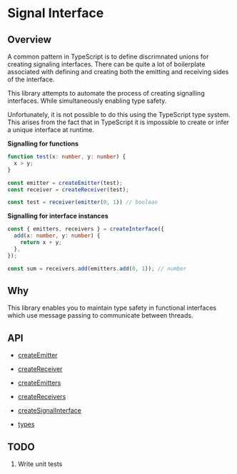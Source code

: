 Signal Interface
================

Overview
--------

A common pattern in TypeScript is to define discrimnated unions for creating
signaling interfaces. There can be quite a lot of boilerplate associated with
defining and creating both the emitting and receiving sides of the interface.

This library attempts to automate the process of creating signalling interfaces.
While simultaneously enabling type safety.

Unfortunately, it is not possible to do this using the TypeScript type system.
This arises from the fact that in TypeScript it is impossible to create or
infer a unique interface at runtime.

**Signalling for functions**

```ts
function test(x: number, y: number) {
  x > y;
}

const emitter = createEmitter(test);
const receiver = createReceiver(test);

const test = receiver(emitter(0, 1)) // boolean
```

**Signalling for interface instances**

```ts
const { emitters, receivers } = createInterface({
  add(x: number, y: number) {
    return x + y;
  },
});

const sum = receivers.add(emitters.add(0, 1)); // number
```

Why
---

This library enables you to maintain type safety in functional interfaces which
use message passing to communicate between threads.

API
---

- [createEmitter](./src/utils/createEmitter.ts)
- [createReceiver](./src/utils/createReceiver.ts)
- [createEmitters](./src/utils/createEmitters.ts)
- [createReceivers](./src/utils/createReceivers.ts)
- [createSignalInterface](./src/utils/createSignalInterface.ts)

- [types](./src/types.ts)

TODO
----

1. Write unit tests